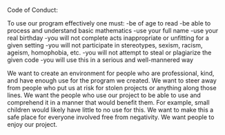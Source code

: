 Code of Conduct:

To use our program effectively one must:
	-be of age to read
	-be able to process and understand basic mathematics
	-use your full name
	-use your real birthday 
	-you will not complete acts inappropriate or unfitting for a given setting
	-you will not participate in stereotypes, sexism, racism, ageism, homophobia, etc.
	-you will not attempt to steal or plagiarize the given code
	-you will use this in a serious and well-mannered way
	
We want to create an environment for people who are professional, kind, and have enough use for the program we created. 
We want to steer away from people who put us at risk for stolen projects or anything along those lines.
We want the people who use our project to be able to use and comprehend it in a manner that would benefit them. For example,
small children would likely have little to no use for this. 
We want to make this a safe place for everyone involved free from negativity.
We want people to enjoy our project.
